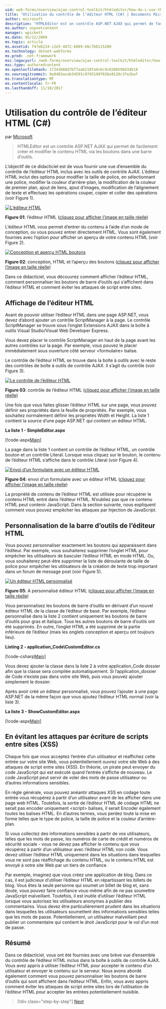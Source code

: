 ```yaml
---
uid: web-forms/overview/ajax-control-toolkit/htmleditor/how-do-i-use-the-html-editor-control-cs
title: "Utilisation du contrôle de l’éditeur HTML (C#) | Documents Microsoft"
author: microsoft
description: "HTMLEditor est un contrôle ASP.NET AJAX qui permet de facilement créer et modifier le contenu HTML via les boutons dans une barre d’outils."
ms.author: aspnetcontent
manager: wpickett
ms.date: 05/12/2009
ms.topic: article
ms.assetid: f47e6224-c2e5-4472-b069-b6c7b6115200
ms.technology: dotnet-webforms
ms.prod: .net-framework
msc.legacyurl: /web-forms/overview/ajax-control-toolkit/htmleditor/how-do-i-use-the-html-editor-control-cs
msc.type: authoredcontent
ms.openlocfilehash: 17343660d7bf7aa6210fa9c6c9c0206598d34b18
ms.sourcegitcommit: 9a9483aceb34591c97451997036a9120c3fe2baf
ms.translationtype: MT
ms.contentlocale: fr-FR
ms.lasthandoff: 11/10/2017
---
```

<a name="how-do-i-use-the-html-editor-control-c"></a>Utilisation du contrôle de l’éditeur HTML (C#)
====================
par [Microsoft](https://github.com/microsoft)

> HTMLEditor est un contrôle ASP.NET AJAX qui permet de facilement créer et modifier le contenu HTML via les boutons dans une barre d’outils.


L’objectif de ce didacticiel est de vous fournir une vue d’ensemble du contrôle de l’éditeur HTML inclus avec les outils de contrôle AJAX. L’éditeur HTML inclut des options pour modifier la taille de police, en sélectionnant une police, modifier la couleur d’arrière-plan, la modification de la couleur de premier plan, ajout de liens, ajout d’images, modification de l’alignement de texte et effectuez les opérations couper, copier et coller des opérations (voir Figure 1).


[![L’éditeur HTML](how-do-i-use-the-html-editor-control-cs/_static/image1.jpg)](how-do-i-use-the-html-editor-control-cs/_static/image1.png)

**Figure 01**: l’éditeur HTML ([cliquez pour afficher l’image en taille réelle](how-do-i-use-the-html-editor-control-cs/_static/image2.png))


L’éditeur HTML vous permet d’entrer du contenu à l’aide d’un mode de conception, ou vous pouvez entrer directement HTML. Vous sont également fournies avec l’option pour afficher un aperçu de votre contenu HTML (voir Figure 2).


[![Conception et aperçu HTML boutons](how-do-i-use-the-html-editor-control-cs/_static/image2.jpg)](how-do-i-use-the-html-editor-control-cs/_static/image3.png)

**Figure 02**: conception, HTML et l’aperçu des boutons ([cliquez pour afficher l’image en taille réelle](how-do-i-use-the-html-editor-control-cs/_static/image4.png))


Dans ce didacticiel, vous découvrez comment afficher l’éditeur HTML, comment personnaliser les boutons de barre d’outils qui s’affichent dans l’éditeur HTML et comment éviter les attaques de script entre sites.

## <a name="displaying-the-html-editor"></a>Affichage de l’éditeur HTML

Avant de pouvoir utiliser l’éditeur HTML dans une page ASP.NET, vous devez d’abord ajouter un contrôle ScriptManager à la page. Le contrôle ScriptManager se trouve sous l’onglet Extensions AJAX dans la boîte à outils Visual Studio/Visual Web Developer Express.

Vous devez placer le contrôle ScriptManager en haut de la page avant les autres contrôles sur la page. Par exemple, vous pouvez le placer immédiatement sous ouverture côté serveur &lt;formulaire&gt; balise.

Le contrôle de l’éditeur HTML se trouve dans la boîte à outils avec le reste des contrôles de boîte à outils de contrôle AJAX. Il s’agit du contrôle (voir Figure 3).


[![Le contrôle de l’éditeur HTML](how-do-i-use-the-html-editor-control-cs/_static/image3.jpg)](how-do-i-use-the-html-editor-control-cs/_static/image5.png)

**Figure 03**: contrôle de l’éditeur HTML ([cliquez pour afficher l’image en taille réelle](how-do-i-use-the-html-editor-control-cs/_static/image6.png))


Une fois que vous faites glisser l’éditeur HTML sur une page, vous pouvez définir ses propriétés dans la feuille de propriétés. Par exemple, vous souhaitez normalement définir les propriétés Width et Height. La liste 1 contient la source d’une page ASP.NET qui contient un éditeur HTML.

**La liste 1 - SimpleEditor.aspx**

[!code-aspx[Main](how-do-i-use-the-html-editor-control-cs/samples/sample1.aspx)]

La page dans la liste 1 contient un contrôle de l’éditeur HTML, un contrôle bouton et un contrôle Literal. Lorsque vous cliquez sur le bouton, le contenu de l’éditeur HTML s’affiche dans le contrôle Literal (voir Figure 4).


[![Envoi d’un formulaire avec un éditeur HTML](how-do-i-use-the-html-editor-control-cs/_static/image4.jpg)](how-do-i-use-the-html-editor-control-cs/_static/image7.png)

**Figure 04**: envoi d’un formulaire avec un éditeur HTML ([cliquez pour afficher l’image en taille réelle](how-do-i-use-the-html-editor-control-cs/_static/image8.png))


La propriété de contenu de l’éditeur HTML est utilisée pour récupérer le contenu HTML entré dans l’éditeur HTML. N’oubliez pas que ce contenu HTML peut contenir JavaScript. Dans la section suivante, nous expliquent comment vous pouvez empêcher les attaques par Injection de JavaScript.

## <a name="customizing-the-html-editor-toolbar"></a>Personnalisation de la barre d’outils de l’éditeur HTML

Vous pouvez personnaliser exactement les boutons qui apparaissent dans l’éditeur. Par exemple, vous souhaiterez supprimer l’onglet HTML pour empêcher les utilisateurs de basculer l’éditeur HTML en mode HTML. Ou, vous souhaiterez peut-être supprimer la liste de déroulante de taille de police pour empêcher les utilisateurs de la création de texte trop important dans un forum de message post (voir Figure 5).


[![Un éditeur HTML personnalisé](how-do-i-use-the-html-editor-control-cs/_static/image5.jpg)](how-do-i-use-the-html-editor-control-cs/_static/image9.png)

**Figure 05**: A personnalisé éditeur HTML ([cliquez pour afficher l’image en taille réelle](how-do-i-use-the-html-editor-control-cs/_static/image10.png))


Vous personnalisez les boutons de barre d’outils en dérivant d’un nouvel éditeur HTML de la classe de l’éditeur de base. Par exemple, l’éditeur personnalisé dans la liste 2 contient uniquement les boutons de barre d’outils pour gras et italique. Tous les autres boutons de barre d’outils ont été supprimés. En outre, l’onglet HTML a été supprimé de la partie inférieure de l’éditeur (mais les onglets conception et aperçu ont toujours lieu).

**Listing 2 - application\_Code\CustomEditor.cs**

[!code-csharp[Main](how-do-i-use-the-html-editor-control-cs/samples/sample2.cs)]

Vous devez ajouter la classe dans la liste 2 à votre application\_Code dossier afin que la classe sera compilée automatiquement. Si l’application\_dossier de Code n’existe pas dans votre site Web, puis vous pouvez ajouter simplement le dossier.

Après avoir créé un éditeur personnalisé, vous pouvez l’ajouter à une page ASP.NET de la même façon que vous ajoutez l’éditeur HTML normal (voir la liste 3).

**La liste 3 - ShowCustomEditor.aspx**

[!code-aspx[Main](how-do-i-use-the-html-editor-control-cs/samples/sample3.aspx)]

## <a name="avoiding-cross-site-scripting-xss-attacks"></a>En évitant les attaques par écriture de scripts entre sites (XSS)

Chaque fois que vous acceptez l’entrée d’un utilisateur et réaffichez cette entrée sur votre site Web, vous potentiellement ouvrez votre site Web à des attaques de script entre sites (XSS). En théorie, un pirate peut envoyer du code JavaScript qui est exécuté quand l’entrée s’affiche de nouveau. Le code JavaScript peut servir de voler des mots de passe utilisateur ou d’autres informations sensibles.

En règle générale, vous pouvez anéantir attaques XSS en codage toute entrée vous récupérez à partir d’un utilisateur avant de les afficher dans une page web HTML. Toutefois, la sortie de l’éditeur HTML de codage HTML ne serait pas encoder uniquement &lt;script&gt; balises, il serait Encoder également toutes les balises HTML. En d’autres termes, vous perdez toute la mise en forme telles que le type de police, la taille de police et la couleur d’arrière-plan.

Si vous collectez des informations sensibles à partir de vos utilisateurs, telles que les mots de passe, les numéros de carte de crédit et numéros de sécurité sociale - vous ne devez pas afficher le contenu que vous récupérez à partir d’un utilisateur avec l’éditeur HTML non codé. Vous devez utiliser l’éditeur HTML uniquement dans les situations dans lesquelles vous ne sont pas réaffichage du contenu HTML, ou le contenu HTML est envoyé à votre site Web par un tiers de confiance.

Par exemple, imaginez que vous créez une application de blog. Dans ce cas, il est judicieux d’utiliser l’éditeur HTML en répartissant les billets de blog. Vous êtes la seule personne qui soumet un billet de blog et, sans doute, vous pouvez faire confiance vous-même afin de ne pas soumettre JavaScript malveillant. Toutefois, il est inutile d’utiliser l’éditeur HTML lorsque vous autorisez les utilisateurs anonymes à publier des commentaires. Vous devez être particulièrement prudent dans les situations dans lesquelles les utilisateurs soumettent des informations sensibles telles que les mots de passe. Potentiellement, un utilisateur malveillant peut publier un commentaire qui contient le droit JavaScript pour le vol d’un mot de passe.

## <a name="summary"></a>Résumé

Dans ce didacticiel, vous ont été fournies avec une brève vue d’ensemble du contrôle de l’éditeur HTML inclus dans la boîte à outils de contrôle AJAX. Vous avez appris à utiliser l’éditeur HTML pour accepter le contenu d’un utilisateur et envoyer le contenu sur le serveur. Nous avons abordé également comment vous pouvez personnaliser les boutons de barre d’outils qui sont affichent dans l’éditeur HTML. Enfin, vous avez appris comment éviter les attaques de script entre sites lors de l’utilisation de l’éditeur HTML pour accepter les entrées potentiellement nuisible.

>[!div class="step-by-step"]
[Next](how-do-i-use-the-html-editor-control-vb.md)
